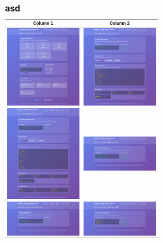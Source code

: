 # asd

| Column 1 | Column 2 |
|----------|----------|
|![alt text](image.png)|![alt text](image-1.png)|
|![alt text](image-2.png)|![alt text](image-3.png)|
|![alt text](image-4.png)|![alt text](image-5.png)|